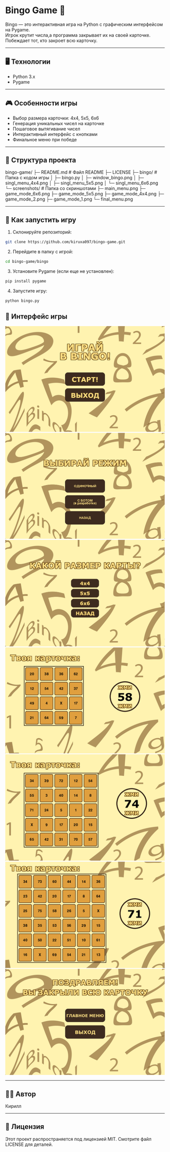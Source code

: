 # Bingo Game 🎲

Bingo — это интерактивная игра на Python с графическим интерфейсом на Pygame.  
Игрок крутит числа,а программа закрывает их на своей карточке. Побеждает тот, кто закроет всю карточку.

---

## 🖥️ Технологии

- Python 3.x  
- Pygame

---

## 🎮 Особенности игры

- Выбор размера карточки: 4x4, 5x5, 6x6  
- Генерация уникальных чисел на карточке  
- Пошаговое вытягивание чисел  
- Интерактивный интерфейс с кнопками
- Финальное меню при победе

---

## 📂 Структура проекта

bingo-game/
├─ README.md                # Файл README
├─ LICENSE
├─ bingo/                   # Папка с кодом игры
│   ├─ bingo.py
│   ├─ window_bingo.png
│   ├─ singl_menu_4x4.png
│   ├─ singl_menu_5x5.png
│   └─ singl_menu_6x6.png
└─ screenshots/             # Папка со скриншотами
    ├─ main_menu.png
    ├─ game_mode_6x6.png
    ├─ game_mode_5x5.png
    ├─ game_mode_4x4.png
    ├─ game_mode_2.png
    ├─ game_mode_1.png
    └─ final_menu.png

---

## 🚀 Как запустить игру

1. Склонируйте репозиторий:

```bash
git clone https://github.com/kiruxa097/bingo-game.git
```

2. Перейдите в папку с игрой:

```bash
cd bingo-game/bingo
```

3. Установите Pygame (если еще не установлен):

```bash
pip install pygame
```

4. Запустите игру:

```bash
python bingo.py
```

## 📸 Интерфейс игры

![Главное меню](screenshots/main_menu.png)
![Выбор режима](screenshots/game_mode_1.png)
![Выбор размера карточки](screenshots/game_mode_2.png)
![Карточка 4x4](screenshots/game_mode_4x4.png)
![Карточка 5x5](screenshots/game_mode_5x5.png)
![Карточка 6x6](screenshots/game_mode_6x6.png)
![Финальное меню](screenshots/final_menu.png)

---

## 👨‍💻 Автор

Кирилл

---

## 📝 Лицензия

Этот проект распространяется под лицензией MIT. Смотрите файл LICENSE для деталей.
